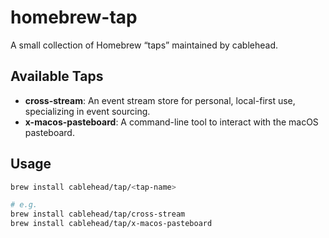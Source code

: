 # homebrew-tap

A small collection of Homebrew “taps” maintained by cablehead.

## Available Taps

- **cross-stream**: An event stream store for personal, local-first use, specializing in event sourcing.  
- **x-macos-pasteboard**: A command-line tool to interact with the macOS pasteboard.

## Usage

```bash
brew install cablehead/tap/<tap-name>

# e.g.
brew install cablehead/tap/cross-stream
brew install cablehead/tap/x-macos-pasteboard
```

